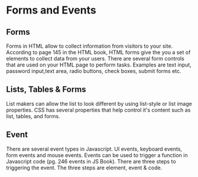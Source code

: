 # Forms and Events

## Forms

Forms in HTML allow to collect information from visitors to your site. According to page 145 in the HTML book, HTML forms give the you a set of elements to collect data from your users. There are several form controls that are used on your HTML page to perform tasks. Examples are text input, password input,text area, radio buttons, check boxes, submit forms etc.

## Lists, Tables & Forms

List makers can allow the list to look different by using list-style or list image properties. CSS has several properties that help control it's content such as list, tables, and forms.

## Event
There are several event types in Javascript. UI events, keyboard events, form events and mouse events. Events can be used to trigger a function in Javascript code (pg. 246 events in JS Book). There are three steps to triggering the event. The three steps are element, event & code.